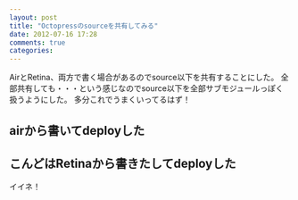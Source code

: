 ```yaml
---
layout: post
title: "Octopressのsourceを共有してみる"
date: 2012-07-16 17:28
comments: true
categories: 
---
```


AirとRetina、両方で書く場合があるのでsource以下を共有することにした。
全部共有しても・・・という感じなのでsource以下を全部サブモジュールっぽく扱うようにした。
多分これでうまくいってるはず！

## airから書いてdeployした
## こんどはRetinaから書きたしてdeployした

イイネ！
